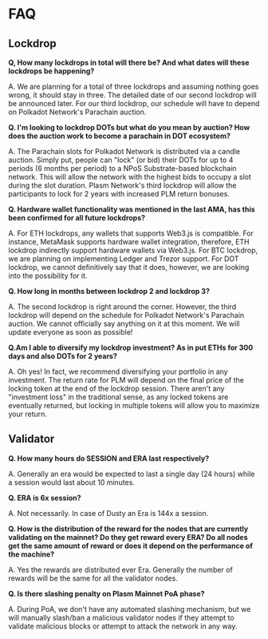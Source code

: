 # FAQ

## Lockdrop

**Q, How many lockdrops in total will there be? And what dates will these lockdrops be happening?**

A. We are planning for a total of three lockdrops and assuming nothing goes wrong, it should stay in three. The detailed date of our second lockdrop will be announced later. For our third lockdrop, our schedule will have to depend on Polkadot Network's Parachain auction.

**Q. I'm looking to lockdrop DOTs but what do you mean by auction? How does the auction work to become a parachain in DOT ecosystem?**

A. The Parachain slots for Polkadot Network is distributed via a candle auction. Simply put, people can "lock" \(or bid\) their DOTs for up to 4 periods \(6 months per period\) to a NPoS Substrate-based blockchain network. This will allow the network with the highest bids to occupy a slot during the slot duration. Plasm Network's third lockdrop will allow the participants to lock for 2 years with increased PLM return bonuses.

**Q. Hardware wallet functionality was mentioned in the last AMA, has this been confirmed for all future lockdrops?**

A. For ETH lockdrops, any wallets that supports Web3.js is compatible. For instance, MetaMask supports hardware wallet integration, therefore, ETH lockdrop indirectly support hardware wallets via Web3.js. For BTC lockdrop, we are planning on implementing Ledger and Trezor support. For DOT lockdrop, we cannot definitively say that it does, however, we are looking into the possibility for it.

**Q. How long in months between lockdrop 2 and lockdrop 3?**

A. The second lockdrop is right around the corner. However, the third lockdrop will depend on the schedule for Polkadot Network's Parachain auction. We cannot officially say anything on it at this moment. We will update everyone as soon as possible!

**Q.Am I able to diversify my lockdrop investment? As in put ETHs for 300 days and also DOTs for 2 years?**

A. Oh yes! In fact, we recommend diversifying your portfolio in any investment. The return rate for PLM will depend on the final price of the locking token at the end of the lockdrop session. There aren't any "investment loss" in the traditional sense, as any locked tokens are eventually returned, but locking in multiple tokens will allow you to maximize your return.

## Validator

**Q. How many hours do SESSION and ERA last respectively?**

A. Generally an era would be expected to last a single day \(24 hours\) while a session would last about 10 minutes.

**Q. ERA is 6x session?**

A. Not necessarily. In case of Dusty an Era is 144x a session.

**Q. How is the distribution of the reward for the nodes that are currently validating on the mainnet? Do they get reward every ERA? Do all nodes get the same amount of reward or does it depend on the performance of the machine?**

A. Yes the rewards are distributed ever Era. Generally the number of rewards will be the same for all the validator nodes.

**Q. Is there slashing penalty on Plasm Mainnet PoA phase?**

A. During PoA, we don't have any automated slashing mechanism, but we will manually slash/ban a malicious validator nodes if they attempt to validate malicious blocks or attempt to attack the network in any way.

